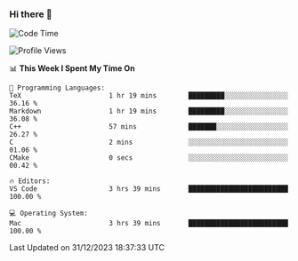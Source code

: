 ### Hi there 👋

<!--START_SECTION:waka-->
![Code Time](http://img.shields.io/badge/Code%20Time-220%20hrs%205%20mins-blue)

![Profile Views](http://img.shields.io/badge/Profile%20Views-3-blue)

📊 **This Week I Spent My Time On** 

```text
💬 Programming Languages: 
TeX                      1 hr 19 mins        █████████░░░░░░░░░░░░░░░░   36.16 % 
Markdown                 1 hr 19 mins        █████████░░░░░░░░░░░░░░░░   36.08 % 
C++                      57 mins             ███████░░░░░░░░░░░░░░░░░░   26.27 % 
C                        2 mins              ░░░░░░░░░░░░░░░░░░░░░░░░░   01.06 % 
CMake                    0 secs              ░░░░░░░░░░░░░░░░░░░░░░░░░   00.42 % 

🔥 Editors: 
VS Code                  3 hrs 39 mins       █████████████████████████   100.00 % 

💻 Operating System: 
Mac                      3 hrs 39 mins       █████████████████████████   100.00 % 
```


 Last Updated on 31/12/2023 18:37:33 UTC
<!--END_SECTION:waka-->

<!--
**JackeyHua-SJTU/JackeyHua-SJTU** is a ✨ _special_ ✨ repository because its `README.md` (this file) appears on your GitHub profile.

Here are some ideas to get you started:

- 🔭 I’m currently working on ...
- 🌱 I’m currently learning ...
- 👯 I’m looking to collaborate on ...
- 🤔 I’m looking for help with ...
- 💬 Ask me about ...
- 📫 How to reach me: ...
- 😄 Pronouns: ...
- ⚡ Fun fact: ...
-->
